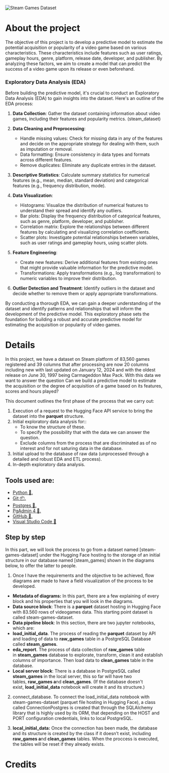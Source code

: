 ![Steam Games Dataset](https://gist.github.com/dventep/fc64df11bc7aeb08ce9c231152970221/raw/a6f29556487e70e6a88eb6033779b8f25bf309b9/banner.png)

# About the project

The objective of this project is to develop a predictive model to estimate the potential acquisition or popularity of a video game based on various characteristics. These characteristics include features such as user ratings, gameplay hours, genre, platform, release date, developer, and publisher. By analyzing these factors, we aim to create a model that can predict the success of a video game upon its release or even beforehand.

### Exploratory Data Analysis (EDA)

Before building the predictive model, it's crucial to conduct an Exploratory Data Analysis (EDA) to gain insights into the dataset. Here's an outline of the EDA process:

1. **Data Collection**: Gather the dataset containing information about video games, including their features and popularity metrics. (steam_dataset)
   
2. **Data Cleaning and Preprocessing**: 
   - Handle missing values: Check for missing data in any of the features and decide on the appropriate strategy for dealing with them, such as imputation or removal.
   - Data formatting: Ensure consistency in data types and formats across different features.
   - Remove duplicates: Eliminate any duplicate entries in the dataset.
   
3. **Descriptive Statistics**: Calculate summary statistics for numerical features (e.g., mean, median, standard deviation) and categorical features (e.g., frequency distribution, mode).

4. **Data Visualization**: 
   - Histograms: Visualize the distribution of numerical features to understand their spread and identify any outliers.
   - Bar plots: Display the frequency distribution of categorical features, such as genre, platform, developer, and publisher.
   - Correlation matrix: Explore the relationships between different features by calculating and visualizing correlation coefficients.
   - Scatter plots: Investigate potential relationships between variables, such as user ratings and gameplay hours, using scatter plots.

5. **Feature Engineering**:
   - Create new features: Derive additional features from existing ones that might provide valuable information for the predictive model.
   - Transformations: Apply transformations (e.g., log transformation) to numeric variables to improve their distribution.

6. **Outlier Detection and Treatment**: Identify outliers in the dataset and decide whether to remove them or apply appropriate transformations.

By conducting a thorough EDA, we can gain a deeper understanding of the dataset and identify patterns and relationships that will inform the development of the predictive model. This exploratory phase sets the foundation for building a robust and accurate predictive model for estimating the acquisition or popularity of video games.

# Details

In this project, we have a dataset on Steam platform of 83,560 games registered and 39 columns that after processing are now 20 columns including new with last updated on January 12, 2024 and with the oldest release on June 30, 1997 being Carmageddon Max Pack. With this data we want to answer the question Can we build a predictive model to estimate the acquisition or the degree of acquisition of a game based on its features, scores and hours played?

This document outlines the first phase of the process that we carry out:

1. Execution of a request to the Hugging Face API service to bring the dataset into the **parquet** structure.
2. Initial exploratory data analysis for::
    - To know the structure of these.
    - To specify the possibility that with the data we can answer the question.
    - Exclude columns from the process that are discriminated as of no interest and for not saturing data in the database.
3. Initial upload to the database of raw data (unprocessed through a detailed and robust EDA and ETL process).
4. In-depth exploratory data analysis.

## Tools used are:

- [Python 🐍.](https://www.python.org/)
- [Git 📦.](https://git-scm.com/about)
- [Postgres 💽.](https://www.postgresql.org/)
- [PgAdmin 4 📇.](https://www.pgadmin.org/)
- [GitHub 💼.](https://github.com/)
- [Visual Studio Code 📝](https://code.visualstudio.com/)

## Step by step

In this part, we will look the process to go from a dataset named [steam-games-dataset] under the Hugging Face hosting to the storage of an initial structure in our database named [steam_games] shown in the diagrams below, to offer the latter to people.

1. Once I have the requirements and the objective to be achieved, flow diagrams are made to have a field visualization of the process to be developed.
- **Metadata of diagrams:** In this part, there are a few explaining of every block and his properties that you will look in the diagrams.
- **Data source block**: There is a **parquet** dataset hosting in Hugging Face with 83.560 rows of videogames data. This starting point dataset is called steam-games-dataset.
- **Data pipeline block**: In this section, there are two jupyter notebooks, which are:
- **load_initial_data**. The process of reading the **parquet** dataset by API and loading of data to **raw_games** table in a PostgreSQL Database called **steam_games**.
- **eda_report**. The process of data collection of **raw_games** table in **steam_games** database to explorate, transform, clean it and establish columns of importance. Then load data to **clean_games** table in the database.
- **Local server block**: There is a database in PostgreSQL called **steam_games** in the local server, this so far will have two tables, **raw_games a**nd **clean_games**.
            (If the database doesn't exist, **load_initial_data** notebook will create it and its structure.)

2. connect_database. To connect the load_initial_data notebook with steam-games-dataset (parquet file hosting in Hugging Face), a class called ConnectionPostgres is created that through the SQLAlchemy library that is highly used by its ORM, that depending on the HOST and PORT configuration credentials, links to local PostgreSQL.

3. **local_initial_data:** Once the connection has been made, the database and its structure is created by the class if it doesn’t exist, including **raw_games a**nd **clean_games** tables. When the proccess is executed, the tables will be reset if they already exists.


# Credits
